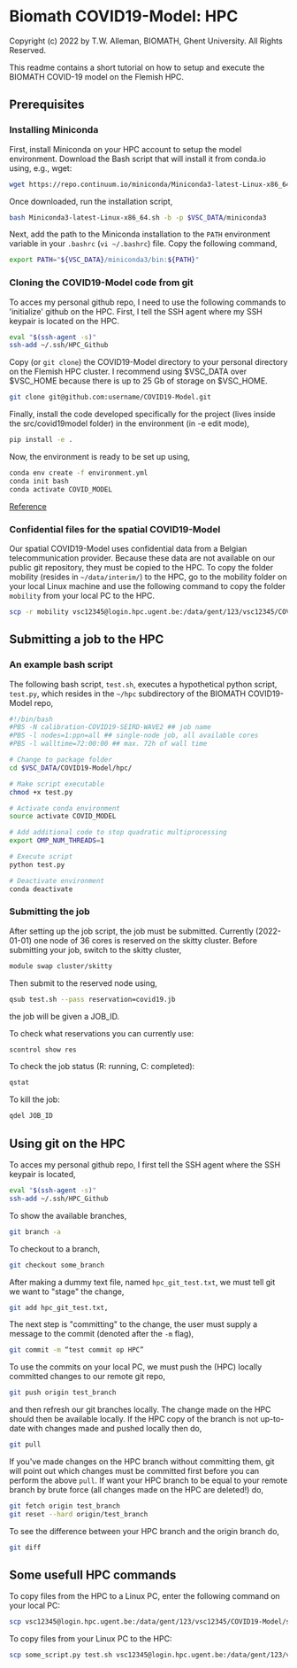 # Biomath COVID19-Model: HPC

Copyright (c) 2022 by T.W. Alleman, BIOMATH, Ghent University. All Rights Reserved.

This readme contains a short tutorial on how to setup and execute the BIOMATH COVID-19 model on the Flemish HPC.

## Prerequisites

### Installing Miniconda

First, install Miniconda on your HPC account to setup the model environment. Download the Bash script that will install it from conda.io using, e.g., wget:
```bash
wget https://repo.continuum.io/miniconda/Miniconda3-latest-Linux-x86_64.sh
```

Once downloaded, run the installation script,
```bash
bash Miniconda3-latest-Linux-x86_64.sh -b -p $VSC_DATA/miniconda3
```

Next, add the path to the Miniconda installation to the `PATH` environment variable in your `.bashrc` (`vi ~/.bashrc`) file. Copy the following command,
```bash
export PATH="${VSC_DATA}/miniconda3/bin:${PATH}"
```
### Cloning the COVID19-Model code from git

To acces my personal github repo, I need to use the following commands to 'initialize' github on the HPC. First, I tell the SSH agent where my SSH keypair is located on the HPC.
```bash
eval "$(ssh-agent -s)"
ssh-add ~/.ssh/HPC_Github
```

Copy (or `git clone`) the COVID19-Model directory to your personal directory on the Flemish HPC cluster. I recommend using $VSC_DATA over $VSC_HOME because there is up to 25 Gb of storage on $VSC_HOME.
```bash
git clone git@github.com:username/COVID19-Model.git 
```

Finally, install the code developed specifically for the project (lives inside the src/covid19model folder) in the environment (in -e edit mode),
```bash
pip install -e .

```
Now, the environment is ready to be set up using,
```bash
conda env create -f environment.yml
conda init bash
conda activate COVID_MODEL
```

[Reference](https://vlaams-supercomputing-centrum-vscdocumentation.readthedocs-hosted.com/en/latest/software/python_package_management.html?highlight=conda#install-an-additional-package)

### Confidential files for the spatial COVID19-Model

Our spatial COVID19-Model uses confidential data from a Belgian telecommunication provider. Because these data are not available on our public git repository, they must be copied to the HPC. To copy the folder mobility (resides in `~/data/interim/`) to the HPC, go to the mobility folder on your local Linux machine and use the following command to copy the folder `mobility` from your local PC to the HPC.
```bash
scp -r mobility vsc12345@login.hpc.ugent.be:/data/gent/123/vsc12345/COVID19-Model/data/interim/
```

## Submitting a job to the HPC

### An example bash script

The following bash script, `test.sh`, executes a hypothetical python script, `test.py`, which resides in the `~/hpc` subdirectory of the BIOMATH COVID19-Model repo,

```bash
#!/bin/bash
#PBS -N calibration-COVID19-SEIRD-WAVE2 ## job name
#PBS -l nodes=1:ppn=all ## single-node job, all available cores
#PBS -l walltime=72:00:00 ## max. 72h of wall time

# Change to package folder
cd $VSC_DATA/COVID19-Model/hpc/

# Make script executable
chmod +x test.py

# Activate conda environment
source activate COVID_MODEL

# Add additional code to stop quadratic multiprocessing
export OMP_NUM_THREADS=1

# Execute script
python test.py

# Deactivate environment
conda deactivate
```

### Submitting the job

After setting up the job script, the job must be submitted. Currently (2022-01-01) one node of 36 cores is reserved on the skitty cluster. Before submitting your job, switch to the skitty cluster,
```bash
module swap cluster/skitty
```

Then submit to the reserved node using,
```bash
qsub test.sh --pass reservation=covid19.jb
```
the job will be given a JOB_ID.

To check what reservations you can currently use:
```bash
scontrol show res
```

To check the job status (R: running, C: completed):
```bash
qstat
```

To kill the job:
```bash
qdel JOB_ID
```

## Using git on the HPC

To acces my personal github repo, I first tell the SSH agent where the SSH keypair is located,
```bash
eval "$(ssh-agent -s)"
ssh-add ~/.ssh/HPC_Github
```

To show the available branches,
```bash
git branch -a
```

To checkout to a branch,
```bash
git checkout some_branch
```

After making a dummy text file, named `hpc_git_test.txt`, we must tell git we want to "stage" the change,
```bash
git add hpc_git_test.txt,
```

The next step is "committing" to the change, the user must supply a message to the commit (denoted after the `-m` flag),
```bash
git commit -m “test commit op HPC”
```

To use the commits on your local PC, we must push the (HPC) locally committed changes to our remote git repo,
```bash
git push origin test_branch
```
and then refresh our git branches locally. The change made on the HPC should then be available locally. If the HPC copy of the branch is not up-to-date with changes made and pushed locally then do,
```bash
git pull
```

If you've made changes on the HPC branch without committing them, git will point out which changes must be committed first before you can perform the above `pull`. If want your HPC branch to be equal to your remote branch by brute force (all changes made on the HPC are deleted!) do,
```bash
git fetch origin test_branch
git reset --hard origin/test_branch
```
To see the difference between your HPC branch and the origin branch do,
```bash
git diff
```

## Some usefull HPC commands

To copy files from the HPC to a Linux PC, enter the following command on your local PC:
```bash
scp vsc12345@login.hpc.ugent.be:/data/gent/123/vsc12345/COVID19-Model/some_script.py .
```

To copy files from your Linux PC to the HPC:

```bash
scp some_script.py test.sh vsc12345@login.hpc.ugent.be:/data/gent/123/vsc12345/COVID19-Model/
```